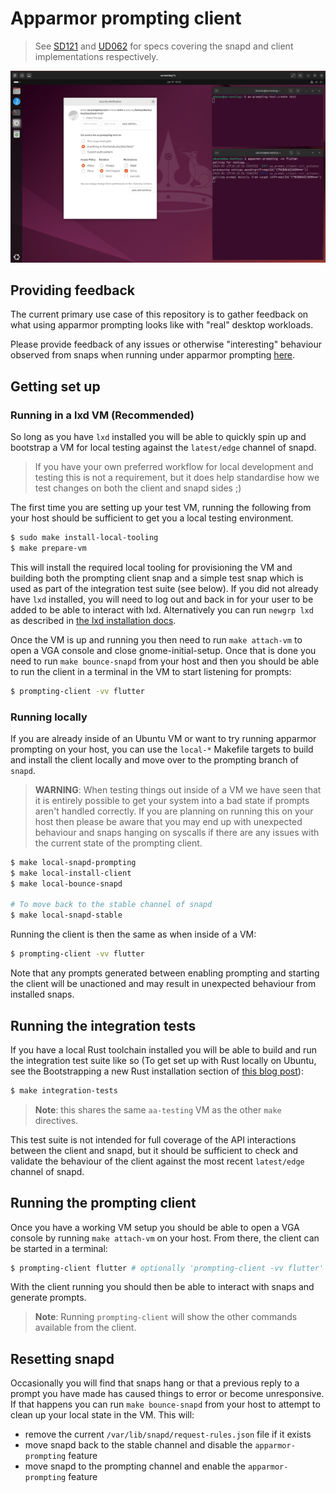 # Apparmor prompting client

> See [SD121][0] and [UD062][1] for specs covering the snapd and client
> implementations respectively.

![screenshot](./screenshot.png)


## Providing feedback

The current primary use case of this repository is to gather feedback on what
using apparmor prompting looks like with "real" desktop workloads.

Please provide feedback of any issues or otherwise "interesting" behaviour
observed from snaps when running under apparmor prompting
[here](https://docs.google.com/document/d/104pOAS-vZB48zq2ZpJbBLI23WlfHrYJd_UrgCZwwBpY/edit).


## Getting set up

### Running in a lxd VM (Recommended)

So long as you have `lxd` installed you will be able to quickly spin up and
bootstrap a VM for local testing against the `latest/edge` channel
of snapd.

> If you have your own preferred workflow for local development and testing
> this is not a requirement, but it does help standardise how we test changes
> on both the client and snapd sides ;)

The first time you are setting up your test VM, running the following from
your host should be sufficient to get you a local testing environment.
```bash
$ sudo make install-local-tooling
$ make prepare-vm
```

This will install the required local tooling for provisioning the VM and
building both the prompting client snap and a simple test snap which is used as
part of the integration test suite (see below). If you did not already have
`lxd` installed, you will need to log out and back in for your user to be added
to be able to interact with lxd. Alternatively you can run `newgrp lxd` as
described in [the lxd installation docs][2].

Once the VM is up and running you then need to run `make attach-vm` to open a
VGA console and close gnome-initial-setup. Once that is done you need to run
`make bounce-snapd` from your host and then you should be able to run the client
in a terminal in the VM to start listening for prompts:
```bash
$ prompting-client -vv flutter
```

### Running locally

If you are already inside of an Ubuntu VM or want to try running apparmor
prompting on your host, you can use the `local-*` Makefile targets to build and
install the client locally and move over to the prompting branch of `snapd`.

> **WARNING**: When testing things out inside of a VM we have seen that it is
> entirely possible to get your system into a bad state if prompts aren't
> handled correctly. If you are planning on running this on your host then
> please be aware that you may end up with unexpected behaviour and snaps
> hanging on syscalls if there are any issues with the current state of the
> prompting client.

```bash
$ make local-snapd-prompting
$ make local-install-client
$ make local-bounce-snapd

# To move back to the stable channel of snapd
$ make local-snapd-stable
```

Running the client is then the same as when inside of a VM:
```bash
$ prompting-client -vv flutter
```

Note that any prompts generated between enabling prompting and starting the
client will be unactioned and may result in unexpected behaviour from installed
snaps.

## Running the integration tests

If you have a local Rust toolchain installed you will be able to build and run
the integration test suite like so (To get set up with Rust locally on Ubuntu,
see the Bootstrapping a new Rust installation section of [this blog post][3]):
```bash
$ make integration-tests
```
> **Note**: this shares the same `aa-testing` VM as the other `make` directives.

This test suite is not intended for full coverage of the API interactions
between the client and snapd, but it should be sufficient to check and validate
the behaviour of the client against the most recent `latest/edge`
channel of snapd.


## Running the prompting client

Once you have a working VM setup you should be able to open a VGA console by
running `make attach-vm` on your host. From there, the client can be started in
a terminal:
```bash
$ prompting-client flutter # optionally 'prompting-client -vv flutter' for verbose logging
```

With the client running you should then be able to interact with snaps and
generate prompts.

> **Note**: Running `prompting-client` will show the other commands available
> from the client.


## Resetting snapd

Occasionally you will find that snaps hang or that a previous reply to a prompt
you have made has caused things to error or become unresponsive. If that happens
you can run `make bounce-snapd` from your host to attempt to clean up your
local state in the VM. This will:
  - remove the current `/var/lib/snapd/request-rules.json` file if it exists
  - move snapd back to the stable channel and disable the `apparmor-prompting` feature
  - move snapd to the prompting channel and enable the `apparmor-prompting` feature


  [0]: https://docs.google.com/document/d/1tBnefdukP69EUJOlH8bgD2hrvZCYoE8-1ZlqRRYlOqc/edit
  [1]: https://docs.google.com/document/d/1zJVbo3rRc0yfNMTloE2vJGVldHLC0-PmxAyJoFn7mwE/edit
  [2]: https://documentation.ubuntu.com/lxd/en/latest/installing/
  [3]: https://ubuntu.com/blog/why-and-how-to-use-rust-on-ubuntu

